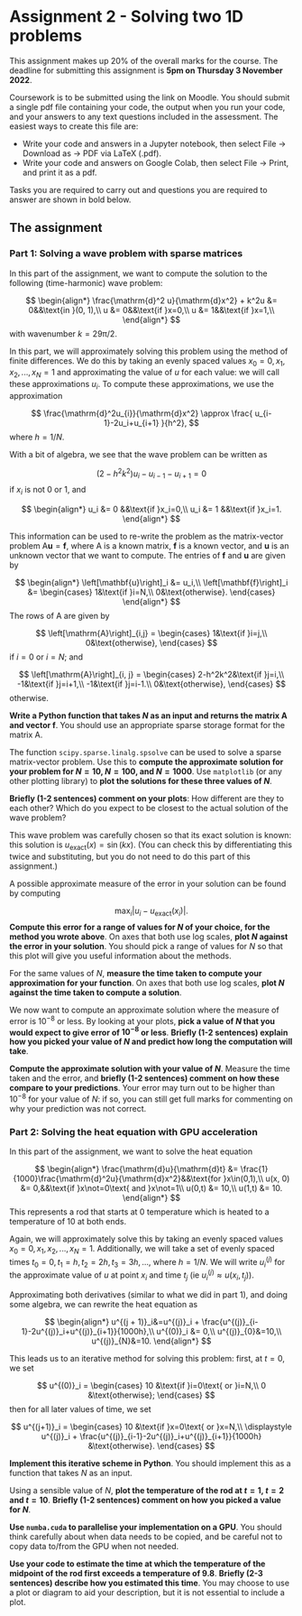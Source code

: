 # Assignment 2 - Solving two 1D problems

This assignment makes up 20% of the overall marks for the course. The deadline for submitting this assignment is **5pm on Thursday 3 November 2022**.

Coursework is to be submitted using the link on Moodle. You should submit a single pdf file containing your code, the output when you run your code, and your answers
to any text questions included in the assessment. The easiest ways to create this file are:

- Write your code and answers in a Jupyter notebook, then select File -> Download as -> PDF via LaTeX (.pdf).
- Write your code and answers on Google Colab, then select File -> Print, and print it as a pdf.

Tasks you are required to carry out and questions you are required to answer are shown in bold below.

## The assignment

### Part 1: Solving a wave problem with sparse matrices
In this part of the assignment, we want to compute the solution to the following (time-harmonic) wave problem:

$$
\begin{align*}
\frac{\mathrm{d}^2 u}{\mathrm{d}x^2} + k^2u &= 0&&\text{in }(0, 1),\\
u &= 0&&\text{if }x=0,\\
u &= 1&&\text{if }x=1,\\
\end{align*}
$$
with wavenumber $k=29\mathrm{\pi}/2$.

In this part, we will approximately solving this problem using the method of finite differences.
We do this by taking an evenly spaced values
$x_0=0, x_1, x_2, ..., x_N=1$
and approximating the value of $u$ for each value: we will call these approximations $u_i$.
To compute these approximations, we use the approximation

$$
\frac{\mathrm{d}^2u_{i}}{\mathrm{d}x^2} \approx \frac{
u_{i-1}-2u_i+u_{i+1}
}{h^2},
$$
where $h = 1/N$.

With a bit of algebra, we see that the wave problem can be written as

$$
(2-h^2k^2)u_i-u_{i-1}-u_{i+1} = 0
$$
if $x_i$ is not 0 or 1, and

$$
\begin{align*}
u_i &= 0
&&\text{if }x_i=0,\\
u_i &= 1
&&\text{if }x_i=1.
\end{align*}
$$

This information can be used to re-write the problem as the matrix-vector problem
$\mathrm{A}\mathbf{u}=\mathbf{f},$
where $\mathrm{A}$ is a known matrix, $\mathbf{f}$ is a known vector, and $\mathbf{u}$ is an unknown vector that we want to compute.
The entries of 
$\mathbf{f}$ and $\mathbf{u}$ are given by

$$
\begin{align*}
\left[\mathbf{u}\right]_i &= u_i,\\
\left[\mathbf{f}\right]_i &= \begin{cases}
1&\text{if }i=N,\\
0&\text{otherwise}.
\end{cases}
\end{align*}
$$
The rows of $\mathrm{A}$ are given by

$$
\left[\mathrm{A}\right]_{i,j} = 
\begin{cases}
1&\text{if }i=j,\\
0&\text{otherwise},
\end{cases}
$$
if $i=0$ or $i=N$; and

$$
\left[\mathrm{A}\right]_{i, j} = 
\begin{cases}
2-h^2k^2&\text{if }j=i,\\
-1&\text{if }j=i+1,\\
-1&\text{if }j=i-1.\\
0&\text{otherwise},
\end{cases}
$$
otherwise.

**Write a Python function that takes $N$ as an input and returns the matrix $\mathrm{A}$ and vector $\mathrm{f}$**.
You should use an appropriate sparse storage format for the matrix $\mathrm{A}$.

The function `scipy.sparse.linalg.spsolve` can be used to solve a sparse matrix-vector problem. Use this to **compute
the approximate solution for your problem for $N=10$, $N=100$, and $N=1000$**. Use `matplotlib` (or any other plotting library)
to **plot the solutions for these three values of $N$**.

**Briefly (1-2 sentences) comment on your plots**: How different are they to each other? Which do you expect to be closest to the
actual solution of the wave problem?

This wave problem was carefully chosen so that its exact solution is known: this solution is
$u_\text{exact}(x) = \sin(kx)$. (You can check this by differentiating this twice and substituting, but you
do not need to do this part of this assignment.)

A possible approximate measure of the error in your solution can be found by computing

$$
\max_i\left|u_i-u_\text{exact}(x_i)\right|.
$$
**Compute this error for a range of values for $N$ of your choice, for the method you wrote above**. On axes that both use log scales,
**plot $N$ against the error in your solution**. You should pick a range of values for $N$ so that this plot will give you useful information about the
methods.

For the same values of $N$, **measure the time taken to compute your approximation for your function**. On axes that both use log scales,
**plot $N$ against the time taken to compute a solution**.

We now want to compute an approximate solution where the measure of error is $10^{-8}$ or less. By looking at your plots, **pick a value of $N$
that you would expect to give error of $10^{-8}$ or less**. **Briefly (1-2 sentences) explain how you picked your value of $N$
and predict how long the computation will take**.

**Compute the approximate solution with your value of $N$**. Measure the time taken and the error, and **briefly (1-2 sentences) comment
on how these compare to your predictions**. Your error may turn out to be higher than $10^{-8}$ for your value of $N$: if so, you can still get full marks for commenting on
why your prediction was not correct.

### Part 2: Solving the heat equation with GPU acceleration

In this part of the assignment, we want to solve the heat equation

$$
\begin{align*}
\frac{\mathrm{d}u}{\mathrm{d}t} &= \frac{1}{1000}\frac{\mathrm{d}^2u}{\mathrm{d}x^2}&&\text{for }x\in(0,1),\\
u(x, 0) &= 0,&&\text{if }x\not=0\text{ and }x\not=1\\
u(0,t) &= 10,\\
u(1,t) &= 10.
\end{align*}
$$
This represents a rod that starts at 0 temperature which is heated to a temperature of 10 at both ends.

Again, we will approximately solve this by taking an evenly spaced values
$x_0=0, x_1, x_2, ..., x_N=1$.
Additionally, we will take a set of evenly spaced times
$t_0=0,t_1=h, t_2=2h, t_3=3h, ...$, where $h=1/N$.
We will write $u^{(j)}_{i}$ for the approximate value of $u$ at point $x_i$ and time $t_j$
(ie $u^{(j)}_{i}\approx u(x_i, t_j)$).

Approximating both derivatives (similar to what we did in part 1), and doing some algebra, we can rewrite the
heat equation as

$$
\begin{align*}
u^{(j + 1)}_i&=u^{(j)}_i + \frac{u^{(j)}_{i-1}-2u^{(j)}_i+u^{(j)}_{i+1}}{1000h},\\
u^{(0)}_i &= 0,\\
u^{(j)}_{0}&=10,\\
u^{(j)}_{N}&=10.
\end{align*}
$$

This leads us to an iterative method for solving this problem: first, at $t=0$, we set

$$
u^{(0)}_i =
\begin{cases}
10 &\text{if }i=0\text{ or }i=N,\\
0 &\text{otherwise};
\end{cases}
$$
then for all later values of time, we set

$$
u^{(j+1)}_i =
\begin{cases}
10 &\text{if }x=0\text{ or }x=N,\\
\displaystyle u^{(j)}_i + \frac{u^{(j)}_{i-1}-2u^{(j)}_i+u^{(j)}_{i+1}}{1000h} &\text{otherwise}.
\end{cases}
$$

**Implement this iterative scheme in Python**. You should implement this as a function that takes $N$ as an input.

Using a sensible value of $N$, **plot the temperature of the rod at $t=1$, $t=2$ and $t=10$**. **Briefly (1-2 sentences)
comment on how you picked a value for $N$**.

**Use `numba.cuda` to parallelise your implementation on a GPU**.
You should think carefully about when data needs to be copied, and be careful not to copy data to/from the GPU when not needed.


**Use your code to estimate the time at which the temperature of the midpoint of the rod first exceeds a temperature of 9.8**.
**Briefly (2-3 sentences) describe how you estimated this time**. You may choose to use a plot or diagram to aid your description,
but it is not essential to include a plot.

